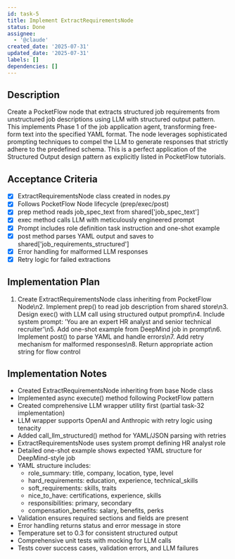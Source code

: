 ```yaml
---
id: task-5
title: Implement ExtractRequirementsNode
status: Done
assignee:
  - '@claude'
created_date: '2025-07-31'
updated_date: '2025-07-31'
labels: []
dependencies: []
---
```


## Description

Create a PocketFlow node that extracts structured job requirements from unstructured job descriptions using LLM with structured output pattern. This implements Phase 1 of the job application agent, transforming free-form text into the specified YAML format. The node leverages sophisticated prompting techniques to compel the LLM to generate responses that strictly adhere to the predefined schema. This is a perfect application of the Structured Output design pattern as explicitly listed in PocketFlow tutorials.
## Acceptance Criteria

- [x] ExtractRequirementsNode class created in nodes.py
- [x] Follows PocketFlow Node lifecycle (prep/exec/post)
- [x] prep method reads job_spec_text from shared['job_spec_text']
- [x] exec method calls LLM with meticulously engineered prompt
- [x] Prompt includes role definition task instruction and one-shot example
- [x] post method parses YAML output and saves to shared['job_requirements_structured']
- [x] Error handling for malformed LLM responses
- [x] Retry logic for failed extractions

## Implementation Plan

1. Create ExtractRequirementsNode class inheriting from PocketFlow Node\n2. Implement prep() to read job description from shared store\n3. Design exec() with LLM call using structured output prompt\n4. Include system prompt: 'You are an expert HR analyst and senior technical recruiter'\n5. Add one-shot example from DeepMind job in prompt\n6. Implement post() to parse YAML and handle errors\n7. Add retry mechanism for malformed responses\n8. Return appropriate action string for flow control

## Implementation Notes

- Created ExtractRequirementsNode inheriting from base Node class
- Implemented async execute() method following PocketFlow pattern
- Created comprehensive LLM wrapper utility first (partial task-32 implementation)
- LLM wrapper supports OpenAI and Anthropic with retry logic using tenacity
- Added call_llm_structured() method for YAML/JSON parsing with retries
- ExtractRequirementsNode uses system prompt defining HR analyst role
- Detailed one-shot example shows expected YAML structure for DeepMind-style job
- YAML structure includes:
  - role_summary: title, company, location, type, level
  - hard_requirements: education, experience, technical_skills
  - soft_requirements: skills, traits
  - nice_to_have: certifications, experience, skills  
  - responsibilities: primary, secondary
  - compensation_benefits: salary, benefits, perks
- Validation ensures required sections and fields are present
- Error handling returns status and error message in store
- Temperature set to 0.3 for consistent structured output
- Comprehensive unit tests with mocking for LLM calls
- Tests cover success cases, validation errors, and LLM failures
